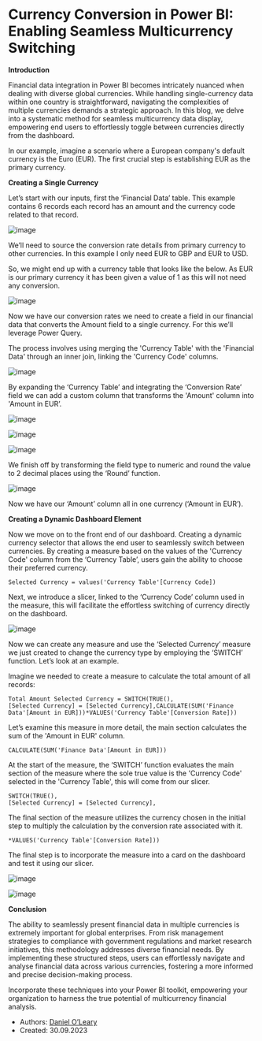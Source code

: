 # Currency Conversion in Power BI: Enabling Seamless Multicurrency Switching

**Introduction**

Financial data integration in Power BI becomes intricately nuanced when dealing with diverse global currencies. While handling single-currency data within one country is straightforward, navigating the complexities of multiple currencies demands a strategic approach. In this blog, we delve into a systematic method for seamless multicurrency data display, empowering end users to effortlessly toggle between currencies directly from the dashboard.

In our example, imagine a scenario where a European company's default currency is the Euro (EUR). The first crucial step is establishing EUR as the primary currency. 

**Creating a Single Currency**

Let’s start with our inputs, first the ‘Financial Data’ table. This example contains 6 records each record has an amount and the currency code related to that record. 

![image](https://github.com/DOLEARY85/Currency-Switching-Power-BI/assets/126701906/3c779254-c435-4dd2-9803-b9a225291047)

We’ll need to source the conversion rate details from primary currency to other currencies. In this example I only need EUR to GBP and EUR to USD.

So, we might end up with a currency table that looks like the below. As EUR is our primary currency it has been given a value of 1 as this will not need any conversion.

![image](https://github.com/DOLEARY85/Currency-Switching-Power-BI/assets/126701906/4aeedf62-6a1f-465f-a6f0-3d3c58b66e0f)

Now we have our conversion rates we need to create a field in our financial data that converts the Amount field to a single currency. For this we’ll leverage Power Query.

The process involves using merging the 'Currency Table' with the 'Financial Data' through an inner join, linking the 'Currency Code' columns.

![image](https://github.com/DOLEARY85/Currency-Switching-Power-BI/assets/126701906/4158cbce-1908-4546-9f32-cfb26dddc5f4)

By expanding the ‘Currency Table’ and integrating the ‘Conversion Rate’ field we can add a custom column that transforms the 'Amount' column into 'Amount in EUR’.

![image](https://github.com/DOLEARY85/Currency-Switching-Power-BI/assets/126701906/9b1ebd81-8465-45cf-a85f-ae909924349d)

![image](https://github.com/DOLEARY85/Currency-Switching-Power-BI/assets/126701906/6399fbc7-5666-4b0d-818e-7e619a832aa4) 

![image](https://github.com/DOLEARY85/Currency-Switching-Power-BI/assets/126701906/ad1bd47b-61d4-4a98-8244-5372d9e2f81f)
 
We finish off by transforming the field type to numeric and round the value to 2 decimal places using the ‘Round’ function.

![image](https://github.com/DOLEARY85/Currency-Switching-Power-BI/assets/126701906/2b4832a9-ab39-4943-9ad3-7a94e295f067)

Now we have our ‘Amount’ column all in one currency (‘Amount in EUR’).

**Creating a Dynamic Dashboard Element**

Now we move on to the front end of our dashboard. Creating a dynamic currency selector that allows the end user to seamlessly switch between currencies. 
By creating a measure based on the values of the 'Currency Code' column from the ‘Currency Table’, users gain the ability to choose their preferred currency.

    Selected Currency = values('Currency Table'[Currency Code])

Next, we introduce a slicer, linked to the ‘Currency Code’ column used in the measure, this will facilitate the effortless switching of currency directly on the dashboard.
 
![image](https://github.com/DOLEARY85/Currency-Switching-Power-BI/assets/126701906/98c59e6e-24ab-416c-b922-b83488bb906b)

Now we can create any measure and use the ‘Selected Currency’ measure we just created to change the currency type by employing the ‘SWITCH’ function. Let’s look at an example.

Imagine we needed to create a measure to calculate the total amount of all records:

    Total Amount Selected Currency = SWITCH(TRUE(),
    [Selected Currency] = [Selected Currency],CALCULATE(SUM('Finance Data'[Amount in EUR]))*VALUES('Currency Table'[Conversion Rate]))

Let’s examine this measure in more detail, the main section calculates the sum of the 'Amount in EUR' column.

    CALCULATE(SUM('Finance Data'[Amount in EUR]))

At the start of the measure, the ‘SWITCH’ function evaluates the main section of the measure where the sole true value is the 'Currency Code' selected in the 'Currency Table', this will come from our slicer.

    SWITCH(TRUE(),
    [Selected Currency] = [Selected Currency],

The final section of the measure utilizes the currency chosen in the initial step to multiply the calculation by the conversion rate associated with it.

    *VALUES('Currency Table'[Conversion Rate]))

The final step is to incorporate the measure into a card on the dashboard and test it using our slicer.

![image](https://github.com/DOLEARY85/Currency-Switching-Power-BI/assets/126701906/add82488-f62e-488c-a6b6-99e212bbf433)

![image](https://github.com/DOLEARY85/Currency-Switching-Power-BI/assets/126701906/d1e4e5d3-703f-4ee2-9a96-c9f40854b839)
  
**Conclusion**

The ability to seamlessly present financial data in multiple currencies is extremely important for global enterprises. From risk management strategies to compliance with government regulations and market research initiatives, this methodology addresses diverse financial needs. By implementing these structured steps, users can effortlessly navigate and analyse financial data across various currencies, fostering a more informed and precise decision-making process.

Incorporate these techniques into your Power BI toolkit, empowering your organization to harness the true potential of multicurrency financial analysis.

+ Authors: [Daniel O’Leary]( https://github.com/DOLEARY85)
+ Created: 30.09.2023
